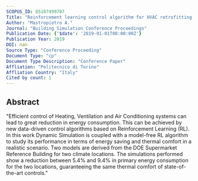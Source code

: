 ```yaml
---
SCOPUS_ID: 85107499707
Title: "Reinforcement learning control algorithm for HVAC retrofitting: Application to a supermarket building model by dynamic simulation"
Author: "Mastropietro A."
Journal: "Building Simulation Conference Proceedings"
Publication Date: {'$date': '2019-01-01T00:00:00Z'}
Publication Year: 2019
DOI: nan
Source Type: "Conference Proceeding"
Document Type: "cp"
Document Type Description: "Conference Paper"
Affliation: "Politecnico di Torino"
Affliation Country: "Italy"
Cited by count: 1
---
```


## Abstract
"Efficient control of Heating, Ventilation and Air Conditioning systems can lead to great reduction in energy consumption. This can be achieved by new data-driven control algorithms based on Reinforcement Learning (RL). In this work Dynamic Simulation is coupled with a model-free RL algorithm to study its performance in terms of energy saving and thermal comfort in a realistic scenario. Two models are derived from the DOE Supermarket Reference Building for two climate locations. The simulations performed show a reduction between 5.4% and 9.4% in primary energy consumption for the two locations, guaranteeing the same thermal comfort of state-of-the-art controls."
